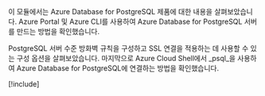 이 모듈에서는 Azure Database for PostgreSQL 제품에 대한 내용을 살펴보았습니다. Azure Portal 및 Azure CLI를 사용하여 Azure Database for PostgreSQL 서버를 만드는 방법을 확인했습니다.

PostgreSQL 서버 수준 방화벽 규칙을 구성하고 SSL 연결을 적용하는 데 사용할 수 있는 구성 옵션을 살펴보았습니다. 마지막으로 Azure Cloud Shell에서 _psql_을 사용하여 Azure Database for PostgreSQL에 연결하는 방법을 확인했습니다.

[!include[](../../../includes/azure-sandbox-cleanup.md)]
